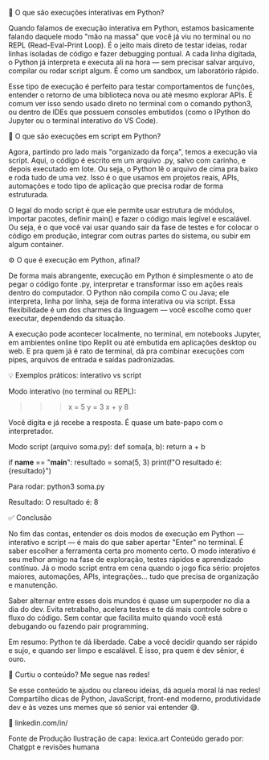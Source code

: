🐍 O que são execuções interativas em Python?

Quando falamos de execução interativa em Python, estamos basicamente falando daquele modo "mão na massa" que você já viu no terminal ou no REPL (Read-Eval-Print Loop). É o jeito mais direto de testar ideias, rodar linhas isoladas de código e fazer debugging pontual. A cada linha digitada, o Python já interpreta e executa ali na hora — sem precisar salvar arquivo, compilar ou rodar script algum. É como um sandbox, um laboratório rápido.

Esse tipo de execução é perfeito para testar comportamentos de funções, entender o retorno de uma biblioteca nova ou até mesmo explorar APIs. É comum ver isso sendo usado direto no terminal com o comando python3, ou dentro de IDEs que possuem consoles embutidos (como o IPython do Jupyter ou o terminal interativo do VS Code).

📜 O que são execuções em script em Python?

Agora, partindo pro lado mais "organizado da força", temos a execução via script. Aqui, o código é escrito em um arquivo .py, salvo com carinho, e depois executado em lote. Ou seja, o Python lê o arquivo de cima pra baixo e roda tudo de uma vez. Isso é o que usamos em projetos reais, APIs, automações e todo tipo de aplicação que precisa rodar de forma estruturada.

O legal do modo script é que ele permite usar estrutura de módulos, importar pacotes, definir main() e fazer o código mais legível e escalável. Ou seja, é o que você vai usar quando sair da fase de testes e for colocar o código em produção, integrar com outras partes do sistema, ou subir em algum container.

⚙️ O que é execução em Python, afinal?

De forma mais abrangente, execução em Python é simplesmente o ato de pegar o código fonte .py, interpretar e transformar isso em ações reais dentro do computador. O Python não compila como C ou Java; ele interpreta, linha por linha, seja de forma interativa ou via script. Essa flexibilidade é um dos charmes da linguagem — você escolhe como quer executar, dependendo da situação.

A execução pode acontecer localmente, no terminal, em notebooks Jupyter, em ambientes online tipo Replit ou até embutida em aplicações desktop ou web. E pra quem já é rato de terminal, dá pra combinar execuções com pipes, arquivos de entrada e saídas padronizadas. 

💡 Exemplos práticos: interativo vs script

Modo interativo (no terminal ou REPL):
>>> x = 5
>>> y = 3
>>> x + y
8

Você digita e já recebe a resposta. É quase um bate-papo com o interpretador.

Modo script (arquivo soma.py):
def soma(a, b):
    return a + b

if __name__ == "__main__":
    resultado = soma(5, 3)
    print(f"O resultado é: {resultado}")

Para rodar:
python3 soma.py

Resultado:
O resultado é: 8

✅ Conclusão

No fim das contas, entender os dois modos de execução em Python — interativo e script — é mais do que saber apertar "Enter" no terminal. É saber escolher a ferramenta certa pro momento certo. O modo interativo é seu melhor amigo na fase de exploração, testes rápidos e aprendizado contínuo. Já o modo script entra em cena quando o jogo fica sério: projetos maiores, automações, APIs, integrações… tudo que precisa de organização e manutenção.

Saber alternar entre esses dois mundos é quase um superpoder no dia a dia do dev. Evita retrabalho, acelera testes e te dá mais controle sobre o fluxo do código. Sem contar que facilita muito quando você está debugando ou fazendo pair programming.

Em resumo: Python te dá liberdade. Cabe a você decidir quando ser rápido e sujo, e quando ser limpo e escalável. E isso, pra quem é dev sênior, é ouro.

🚀 Curtiu o conteúdo? Me segue nas redes!

Se esse conteúdo te ajudou ou clareou ideias, dá aquela moral lá nas redes! Compartilho dicas de Python, JavaScript, front-end moderno, produtividade dev e às vezes uns memes que só senior vai entender 😅.

🔗 linkedin.com/in/

Fonte de Produção
Ilustração de capa: lexica.art
Conteúdo gerado por: Chatgpt e revisões humana
   




